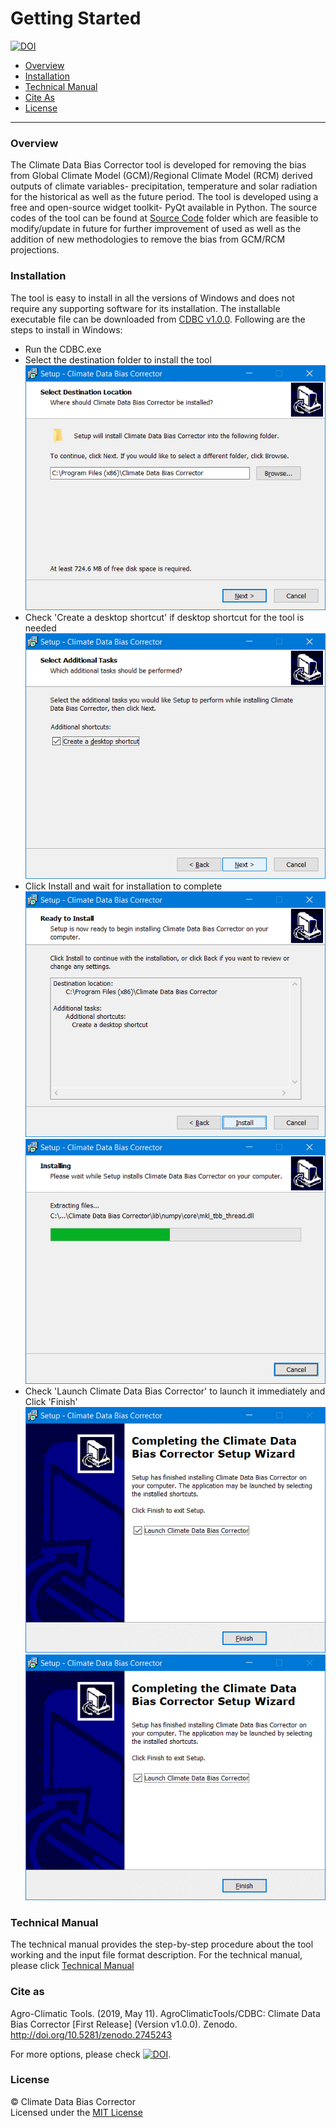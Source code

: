 # Getting Started 
[![DOI](https://zenodo.org/badge/179143268.svg)](https://zenodo.org/badge/latestdoi/179143268)
- [Overview](#Overview)
- [Installation](#Installation)
- [Technical Manual](#Technical-Manual)
- [Cite As](#Cite-as)
- [License](#License)
---
### Overview  
The Climate Data Bias Corrector tool is developed for removing the bias from Global Climate Model (GCM)/Regional Climate Model (RCM) derived outputs of climate variables- precipitation, temperature and solar radiation for the historical as well as the future period. The tool is developed using a free and open-source widget toolkit- PyQt available in Python. The source codes of the tool can be found at [Source Code](/Source%20Codes) folder which are feasible to modify/update in future for further improvement of used as well as the addition of new methodologies to remove the bias from GCM/RCM projections.  
  
### Installation  
The tool is easy to install in all the versions of Windows and does not require any supporting software for its installation. The installable executable file can be downloaded from [CDBC v1.0.0](https://github.com/AgroClimaticTools/CDBC/releases/download/v1.0.0/CDBC.v1.0.0.exe). Following are the steps to install in Windows:  
- Run the CDBC.exe 
- Select the destination folder to install the tool
![Picture1](Screenshots/Picture1.png)
- Check 'Create a desktop shortcut' if desktop shortcut for the tool is needed
![Picture2](Screenshots/Picture2.png)
- Click Install and wait for installation to complete
![Picture3](Screenshots/Picture3.png)
![Picture4](Screenshots/Picture4.png)
- Check 'Launch Climate Data Bias Corrector' to launch it immediately and Click 'Finish'
![Picture5](Screenshots/Picture5.png)
![Picture6](Screenshots/Picture5.png)
  
### Technical Manual 
The technical manual provides the step-by-step procedure about the tool working and the input file format description. For the technical manual, please click [Technical Manual](Technical%20Manual.md) 

### Cite as
Agro-Climatic Tools. (2019, May 11). AgroClimaticTools/CDBC: Climate Data Bias Corrector [First Release] (Version v1.0.0). Zenodo. http://doi.org/10.5281/zenodo.2745243

For more options, please check [![DOI](https://zenodo.org/badge/179143268.svg)](https://zenodo.org/badge/latestdoi/179143268).

### License
© Climate Data Bias Corrector  
Licensed under the [MIT License](LICENSE) 

